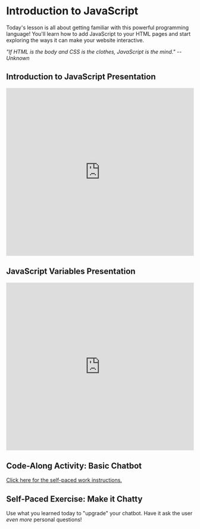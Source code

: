# Introduction to JavaScript
Today's lesson is all about getting familiar with this powerful programming language! You'll learn how to add JavaScript to your HTML pages and start exploring the ways it can make your website interactive.

_"If HTML is the body and CSS is the clothes, JavaScript is the mind."_
_-- Unknown_

## Introduction to JavaScript Presentation
<iframe src='https://view.officeapps.live.com/op/embed.aspx?src=https://hylandtechoutreach.github.io/ucs-js/IntroToJS/IntroductionToJavaScript.pptx' width='100%' height='450px' frameborder='0'></iframe>

## JavaScript Variables Presentation
<iframe src='https://view.officeapps.live.com/op/embed.aspx?src=https://hylandtechoutreach.github.io/ucs-js/IntroToJS/JavaScriptVariables.pptx' width='100%' height='450px' frameborder='0'></iframe>

## Code-Along Activity: Basic Chatbot
[Click here for the self-paced work instructions.](IntroToJSCodeAlong.md)

## Self-Paced Exercise: Make it Chatty
Use what you learned today to "upgrade" your chatbot. Have it ask the user _even more_ personal questions!